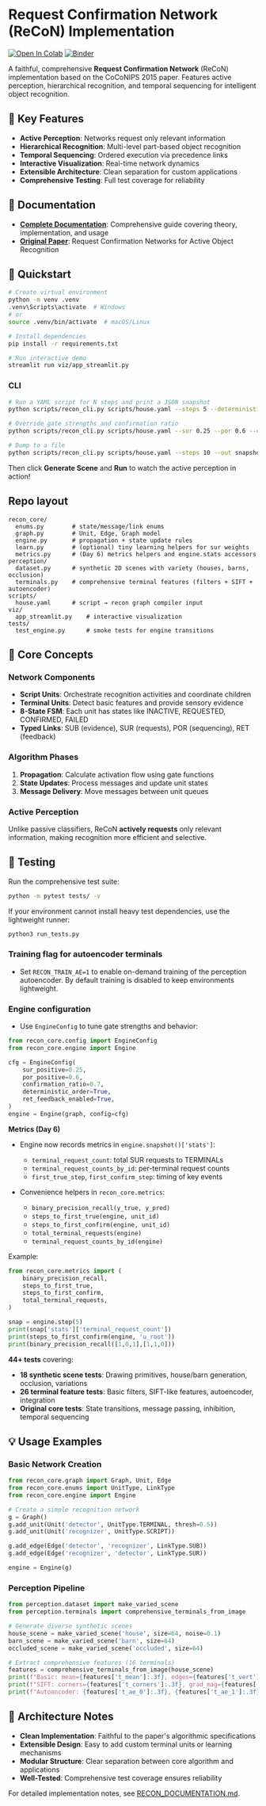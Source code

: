 # Request Confirmation Network (ReCoN) Implementation

[![Open In Colab](https://colab.research.google.com/assets/colab-badge.svg)](https://colab.research.google.com/github/csmangum/ReCoN/blob/main/ReCoN_Key_Features_Demo.ipynb)
[![Binder](https://mybinder.org/badge_logo.svg)](https://mybinder.org/v2/gh/csmangum/ReCoN/HEAD?labpath=ReCoN_Key_Features_Demo.ipynb)

A faithful, comprehensive **Request Confirmation Network** (ReCoN) implementation based on the CoCoNIPS 2015 paper. Features active perception, hierarchical recognition, and temporal sequencing for intelligent object recognition.

## 🚀 Key Features

- **Active Perception**: Networks request only relevant information
- **Hierarchical Recognition**: Multi-level part-based object recognition
- **Temporal Sequencing**: Ordered execution via precedence links
- **Interactive Visualization**: Real-time network dynamics
- **Extensible Architecture**: Clean separation for custom applications
- **Comprehensive Testing**: Full test coverage for reliability

## 📖 Documentation

- **[Complete Documentation](RECON_DOCUMENTATION.md)**: Comprehensive guide covering theory, implementation, and usage
- **[Original Paper](CoCoNIPS_2015_paper_6.pdf)**: Request Confirmation Networks for Active Object Recognition

## 🚀 Quickstart

```bash
# Create virtual environment
python -m venv .venv
.venv\Scripts\activate  # Windows
# or
source .venv/bin/activate  # macOS/Linux

# Install dependencies
pip install -r requirements.txt

# Run interactive demo
streamlit run viz/app_streamlit.py
```

### CLI

```bash
# Run a YAML script for N steps and print a JSON snapshot
python scripts/recon_cli.py scripts/house.yaml --steps 5 --deterministic --ret-feedback

# Override gate strengths and confirmation ratio
python scripts/recon_cli.py scripts/house.yaml --sur 0.25 --por 0.6 --confirm-ratio 0.7

# Dump to a file
python scripts/recon_cli.py scripts/house.yaml --steps 10 --out snapshot.json
```

Then click **Generate Scene** and **Run** to watch the active perception in action!

## Repo layout

```
recon_core/
  enums.py        # state/message/link enums
  graph.py        # Unit, Edge, Graph model
  engine.py       # propagation + state update rules
  learn.py        # (optional) tiny learning helpers for sur weights
  metrics.py      # (Day 6) metrics helpers and engine.stats accessors
perception/
  dataset.py      # synthetic 2D scenes with variety (houses, barns, occlusion)
  terminals.py    # comprehensive terminal features (filters + SIFT + autoencoder)
scripts/
  house.yaml      # script → recon graph compiler input
viz/
  app_streamlit.py    # interactive visualization
tests/
  test_engine.py      # smoke tests for engine transitions
```

## 🧠 Core Concepts

### Network Components
- **Script Units**: Orchestrate recognition activities and coordinate children
- **Terminal Units**: Detect basic features and provide sensory evidence
- **8-State FSM**: Each unit has states like INACTIVE, REQUESTED, CONFIRMED, FAILED
- **Typed Links**: SUB (evidence), SUR (requests), POR (sequencing), RET (feedback)

### Algorithm Phases
1. **Propagation**: Calculate activation flow using gate functions
2. **State Updates**: Process messages and update unit states
3. **Message Delivery**: Move messages between unit queues

### Active Perception
Unlike passive classifiers, ReCoN **actively requests** only relevant information, making recognition more efficient and selective.

## 🧪 Testing

Run the comprehensive test suite:

```bash
python -m pytest tests/ -v
```

If your environment cannot install heavy test dependencies, use the lightweight runner:

```bash
python3 run_tests.py
```

### Training flag for autoencoder terminals

- Set `RECON_TRAIN_AE=1` to enable on-demand training of the perception autoencoder. By default training is disabled to keep environments lightweight.

### Engine configuration

- Use `EngineConfig` to tune gate strengths and behavior:

```python
from recon_core.config import EngineConfig
from recon_core.engine import Engine

cfg = EngineConfig(
    sur_positive=0.25,
    por_positive=0.6,
    confirmation_ratio=0.7,
    deterministic_order=True,
    ret_feedback_enabled=True,
)
engine = Engine(graph, config=cfg)
```

**Metrics (Day 6)**

- Engine now records metrics in `engine.snapshot()['stats']`:
  - `terminal_request_count`: total SUR requests to TERMINALs
  - `terminal_request_counts_by_id`: per-terminal request counts
  - `first_true_step`, `first_confirm_step`: timing of key events

- Convenience helpers in `recon_core.metrics`:
  - `binary_precision_recall(y_true, y_pred)`
  - `steps_to_first_true(engine, unit_id)`
  - `steps_to_first_confirm(engine, unit_id)`
  - `total_terminal_requests(engine)`
  - `terminal_request_counts_by_id(engine)`

Example:

```python
from recon_core.metrics import (
    binary_precision_recall,
    steps_to_first_true,
    steps_to_first_confirm,
    total_terminal_requests,
)

snap = engine.step(5)
print(snap['stats']['terminal_request_count'])
print(steps_to_first_confirm(engine, 'u_root'))
print(binary_precision_recall([1,0,1],[1,1,0]))
```

**44+ tests** covering:
- **18 synthetic scene tests**: Drawing primitives, house/barn generation, occlusion, variations
- **26 terminal feature tests**: Basic filters, SIFT-like features, autoencoder, integration
- **Original core tests**: State transitions, message passing, inhibition, temporal sequencing

## 💡 Usage Examples

### Basic Network Creation
```python
from recon_core.graph import Graph, Unit, Edge
from recon_core.enums import UnitType, LinkType
from recon_core.engine import Engine

# Create a simple recognition network
g = Graph()
g.add_unit(Unit('detector', UnitType.TERMINAL, thresh=0.5))
g.add_unit(Unit('recognizer', UnitType.SCRIPT))

g.add_edge(Edge('detector', 'recognizer', LinkType.SUB))
g.add_edge(Edge('recognizer', 'detector', LinkType.SUR))

engine = Engine(g)
```

### Perception Pipeline
```python
from perception.dataset import make_varied_scene
from perception.terminals import comprehensive_terminals_from_image

# Generate diverse synthetic scenes
house_scene = make_varied_scene('house', size=64, noise=0.1)
barn_scene = make_varied_scene('barn', size=64) 
occluded_scene = make_varied_scene('occluded', size=64)

# Extract comprehensive features (16 terminals)
features = comprehensive_terminals_from_image(house_scene)
print(f"Basic: mean={features['t_mean']:.3f}, edges={features['t_vert']:.3f}")
print(f"SIFT: corners={features['t_corners']:.3f}, grad_mag={features['t_edges']:.3f}")
print(f"Autoencoder: {features['t_ae_0']:.3f}, {features['t_ae_1']:.3f}")
```

## 🔧 Architecture Notes

- **Clean Implementation**: Faithful to the paper's algorithmic specifications
- **Extensible Design**: Easy to add custom terminal units or learning mechanisms
- **Modular Structure**: Clear separation between core algorithm and applications
- **Well-Tested**: Comprehensive test coverage ensures reliability

For detailed implementation notes, see [RECON_DOCUMENTATION.md](RECON_DOCUMENTATION.md).
